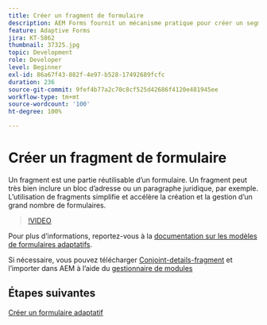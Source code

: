 ```yaml
---
title: Créer un fragment de formulaire
description: AEM Forms fournit un mécanisme pratique pour créer un segment de formulaire, comme un panneau ou un groupe de champs, une seule fois et pour les réutiliser dans des formulaires adaptatifs.
feature: Adaptive Forms
jira: KT-5862
thumbnail: 37325.jpg
topic: Development
role: Developer
level: Beginner
exl-id: 86a67f43-882f-4e97-b528-17492689fcfc
duration: 236
source-git-commit: 9fef4b77a2c70c8cf525d42686f4120e481945ee
workflow-type: tm+mt
source-wordcount: '100'
ht-degree: 100%

---
```


# Créer un fragment de formulaire

Un fragment est une partie réutilisable d’un formulaire. Un fragment peut très bien inclure un bloc d’adresse ou un paragraphe juridique, par exemple. L’utilisation de fragments simplifie et accélère la création et la gestion d’un grand nombre de formulaires.


>[!VIDEO](https://video.tv.adobe.com/v/37325?quality=12&learn=on)



Pour plus d’informations, reportez-vous à la [documentation sur les modèles de formulaires adaptatifs](https://experienceleague.adobe.com/docs/experience-manager-65/forms/adaptive-forms-basic-authoring/adaptive-form-fragments.html).

Si nécessaire, vous pouvez télécharger [Conjoint-details-fragment](assets/spouse-details-fragment.zip) et l’importer dans AEM à l’aide du [gestionnaire de modules](http://localhost:4502/crx/packmgr/index.jsp)

## Étapes suivantes

[Créer un formulaire adaptatif](./create-adaptive-form.md)
